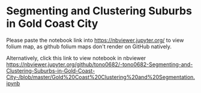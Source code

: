 # Segmenting and Clustering Suburbs in Gold Coast City
Please paste the notebook link into https://nbviewer.jupyter.org/ to view folium map, as github folium maps don't render on GitHub natively.

Alternatively, click this link to view notebook in nbviewer https://nbviewer.jupyter.org/github/tono0682/-tono0682-Segmenting-and-Clustering-Suburbs-in-Gold-Coast-City-/blob/master/Gold%20Coast%20Clustering%20and%20Segmentation.ipynb

